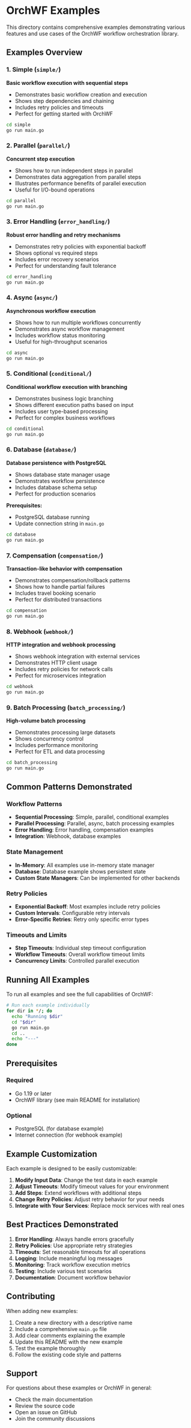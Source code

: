 # OrchWF Examples

This directory contains comprehensive examples demonstrating various features and use cases of the OrchWF workflow orchestration library.

## Examples Overview

### 1. Simple (`simple/`)
**Basic workflow execution with sequential steps**
- Demonstrates basic workflow creation and execution
- Shows step dependencies and chaining
- Includes retry policies and timeouts
- Perfect for getting started with OrchWF

```bash
cd simple
go run main.go
```

### 2. Parallel (`parallel/`)
**Concurrent step execution**
- Shows how to run independent steps in parallel
- Demonstrates data aggregation from parallel steps
- Illustrates performance benefits of parallel execution
- Useful for I/O-bound operations

```bash
cd parallel
go run main.go
```

### 3. Error Handling (`error_handling/`)
**Robust error handling and retry mechanisms**
- Demonstrates retry policies with exponential backoff
- Shows optional vs required steps
- Includes error recovery scenarios
- Perfect for understanding fault tolerance

```bash
cd error_handling
go run main.go
```

### 4. Async (`async/`)
**Asynchronous workflow execution**
- Shows how to run multiple workflows concurrently
- Demonstrates async workflow management
- Includes workflow status monitoring
- Useful for high-throughput scenarios

```bash
cd async
go run main.go
```

### 5. Conditional (`conditional/`)
**Conditional workflow execution with branching**
- Demonstrates business logic branching
- Shows different execution paths based on input
- Includes user type-based processing
- Perfect for complex business workflows

```bash
cd conditional
go run main.go
```

### 6. Database (`database/`)
**Database persistence with PostgreSQL**
- Shows database state manager usage
- Demonstrates workflow persistence
- Includes database schema setup
- Perfect for production scenarios

**Prerequisites:**
- PostgreSQL database running
- Update connection string in `main.go`

```bash
cd database
go run main.go
```

### 7. Compensation (`compensation/`)
**Transaction-like behavior with compensation**
- Demonstrates compensation/rollback patterns
- Shows how to handle partial failures
- Includes travel booking scenario
- Perfect for distributed transactions

```bash
cd compensation
go run main.go
```

### 8. Webhook (`webhook/`)
**HTTP integration and webhook processing**
- Shows webhook integration with external services
- Demonstrates HTTP client usage
- Includes retry policies for network calls
- Perfect for microservices integration

```bash
cd webhook
go run main.go
```

### 9. Batch Processing (`batch_processing/`)
**High-volume batch processing**
- Demonstrates processing large datasets
- Shows concurrency control
- Includes performance monitoring
- Perfect for ETL and data processing

```bash
cd batch_processing
go run main.go
```

## Common Patterns Demonstrated

### Workflow Patterns
- **Sequential Processing**: Simple, parallel, conditional examples
- **Parallel Processing**: Parallel, async, batch processing examples
- **Error Handling**: Error handling, compensation examples
- **Integration**: Webhook, database examples

### State Management
- **In-Memory**: All examples use in-memory state manager
- **Database**: Database example shows persistent state
- **Custom State Managers**: Can be implemented for other backends

### Retry Policies
- **Exponential Backoff**: Most examples include retry policies
- **Custom Intervals**: Configurable retry intervals
- **Error-Specific Retries**: Retry only specific error types

### Timeouts and Limits
- **Step Timeouts**: Individual step timeout configuration
- **Workflow Timeouts**: Overall workflow timeout limits
- **Concurrency Limits**: Controlled parallel execution

## Running All Examples

To run all examples and see the full capabilities of OrchWF:

```bash
# Run each example individually
for dir in */; do
  echo "Running $dir"
  cd "$dir"
  go run main.go
  cd ..
  echo "---"
done
```

## Prerequisites

### Required
- Go 1.19 or later
- OrchWF library (see main README for installation)

### Optional
- PostgreSQL (for database example)
- Internet connection (for webhook example)

## Example Customization

Each example is designed to be easily customizable:

1. **Modify Input Data**: Change the test data in each example
2. **Adjust Timeouts**: Modify timeout values for your environment
3. **Add Steps**: Extend workflows with additional steps
4. **Change Retry Policies**: Adjust retry behavior for your needs
5. **Integrate with Your Services**: Replace mock services with real ones

## Best Practices Demonstrated

1. **Error Handling**: Always handle errors gracefully
2. **Retry Policies**: Use appropriate retry strategies
3. **Timeouts**: Set reasonable timeouts for all operations
4. **Logging**: Include meaningful log messages
5. **Monitoring**: Track workflow execution metrics
6. **Testing**: Include various test scenarios
7. **Documentation**: Document workflow behavior

## Contributing

When adding new examples:

1. Create a new directory with a descriptive name
2. Include a comprehensive `main.go` file
3. Add clear comments explaining the example
4. Update this README with the new example
5. Test the example thoroughly
6. Follow the existing code style and patterns

## Support

For questions about these examples or OrchWF in general:
- Check the main documentation
- Review the source code
- Open an issue on GitHub
- Join the community discussions
